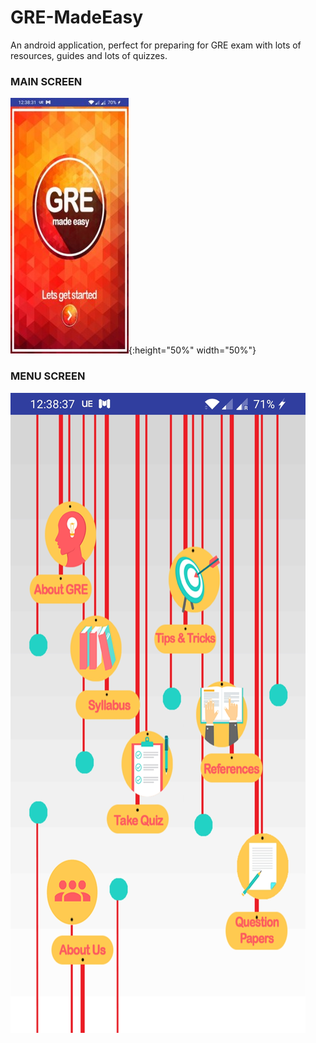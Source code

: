 # GRE-MadeEasy
An android application, perfect for preparing for GRE exam with lots of resources, guides and lots of quizzes. 
### MAIN SCREEN
![](Images/screen1.jpg){:height="50%" width="50%"}

### MENU SCREEN
![](Images/screen2.jpg)